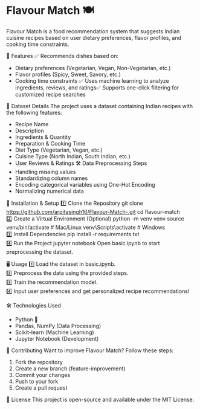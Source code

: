 

# Flavour Match 🍽️
Flavour Match is a food recommendation system that suggests Indian cuisine recipes based on user dietary preferences, flavor profiles, and cooking time constraints.

📌 Features
✅ Recommends dishes based on:
* Dietary preferences (Vegetarian, Vegan, Non-Vegetarian, etc.)
* Flavor profiles (Spicy, Sweet, Savory, etc.)
* Cooking time constraints
✅ Uses machine learning to analyze ingredients, reviews, and ratings✅ Supports one-click filtering for customized recipe searches

📂 Dataset Details
The project uses a dataset containing Indian recipes with the following features:
* Recipe Name
* Description
* Ingredients & Quantity
* Preparation & Cooking Time
* Diet Type (Vegetarian, Vegan, etc.)
* Cuisine Type (North Indian, South Indian, etc.)
* User Reviews & Ratings
🛠️ Data Preprocessing Steps
* Handling missing values
* Standardizing column names
* Encoding categorical variables using One-Hot Encoding
* Normalizing numerical data

🚀 Installation & Setup
1️⃣ Clone the Repository
git clone https://github.com/arpitasingh16/Flavour-Match-.git
cd flavour-match
<br>
2️⃣ Create a Virtual Environment (Optional)
python -m venv venv
source venv/bin/activate   # Mac/Linux
venv\Scripts\activate      # Windows
<br>
3️⃣ Install Dependencies
pip install -r requirements.txt
<br>
4️⃣ Run the Project
jupyter notebook
Open basic.ipynb to start preprocessing the dataset.
<br>

🖥️ Usage
1️⃣ Load the dataset in basic.ipynb.
<br>
2️⃣ Preprocess the data using the provided steps.
<br>
3️⃣ Train the recommendation model.
<br>
4️⃣ Input user preferences and get personalized recipe recommendations!

🛠️ Technologies Used
* Python 🐍
* Pandas, NumPy (Data Processing)
* Scikit-learn (Machine Learning)
* Jupyter Notebook (Development)

🤝 Contributing
Want to improve Flavour Match? Follow these steps:
1. Fork the repository
2. Create a new branch (feature-improvement)
3. Commit your changes
4. Push to your fork
5. Create a pull request

📜 License
This project is open-source and available under the MIT License.

